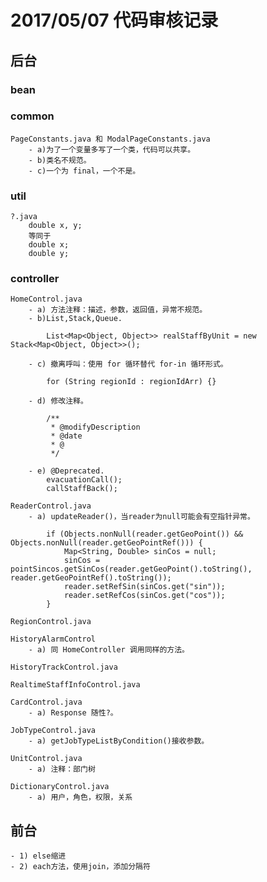# 2017/05/07 代码审核记录

## 后台

### bean

### common

	PageConstants.java 和 ModalPageConstants.java
		- a)为了一个变量多写了一个类，代码可以共享。
		- b)类名不规范。
		- c)一个为 final，一个不是。
### util

	?.java
		double x, y;
		等同于
		double x;
		double y;

### controller

	HomeControl.java
		- a) 方法注释：描述，参数，返回值，异常不规范。
		- b)List,Stack,Queue.

			List<Map<Object, Object>> realStaffByUnit = new Stack<Map<Object, Object>>();

		- c) 撤离呼叫：使用 for 循环替代 for-in 循环形式。

			for (String regionId : regionIdArr) {}

		- d) 修改注释。

			/**
			 * @modifyDescription
			 * @date
			 * @
			 */

		- e) @Deprecated.
			evacuationCall();
			callStaffBack();

	ReaderControl.java
		- a) updateReader()，当reader为null可能会有空指针异常。

			if (Objects.nonNull(reader.getGeoPoint()) && Objects.nonNull(reader.getGeoPointRef())) {
				Map<String, Double> sinCos = null;
				sinCos = pointSincos.getSinCos(reader.getGeoPoint().toString(), reader.getGeoPointRef().toString());
				reader.setRefSin(sinCos.get("sin"));
				reader.setRefCos(sinCos.get("cos"));
			}

	RegionControl.java

	HistoryAlarmControl
		- a) 同 HomeController 调用同样的方法。

	HistoryTrackControl.java

	RealtimeStaffInfoControl.java

	CardControl.java
		- a) Response 随性?。

	JobTypeControl.java
		- a) getJobTypeListByCondition()接收参数。

	UnitControl.java
		- a) 注释：部门树

	DictionaryControl.java
		- a) 用户，角色，权限，关系

## 前台
	- 1) else缩进
	- 2) each方法，使用join，添加分隔符
